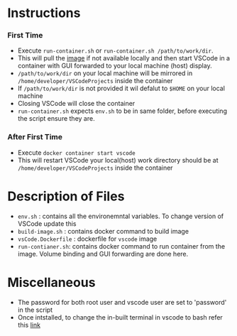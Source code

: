 # Instructions

### First Time
* Execute `run-container.sh`  or `run-container.sh /path/to/work/dir`.
* This will pull the [image](https://hub.docker.com/r/dockerverse/vscode) if not available locally  and then start VSCode in a container with GUI forwarded to your local machine (host) display. 
* `/path/to/work/dir` on your local machine will be mirrored in `/home/developer/VSCodeProjects` inside the container
* If `/path/to/work/dir` is not provided it wil defalut to `$HOME` on your local machine
* Closing VSCode will close the container
* `run-container.sh` expects `env.sh` to be in same folder, before executing the script ensure they are.

### After First Time
* Execute `docker container start vscode` 
* This will restart VSCode your local(host) work directory should be at `/home/developer/VSCodeProjects` inside the container

# Description of Files
* `env.sh` : contains all the environemntal variables. To change version of VSCode update this
* `build-image.sh` : contains docker command to build image 
* `vsCode.Dockerfile` : dockerfile for `vscode` image
* `run-contianer.sh`: contains docker command to run container from the image. Volume binding and GUI forwarding are done here.

# Miscellaneous
* The password for both root user and vscode user are set to 'password' in the script
* Once intstalled, to change the in-built terminal in vscode to bash refer this [link](https://askubuntu.com/questions/1117868/change-default-terminal-back-to-bash-in-vs-code)
